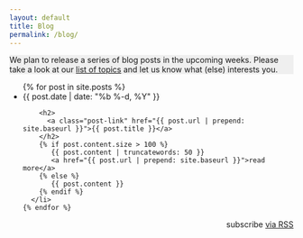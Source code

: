 ```yaml
---
layout: default
title: Blog
permalink: /blog/
---
```

  <div class="page-info" style="background-color: #EFEFEF">
    <p>We plan to release a series of blog posts in the upcoming weeks. Please
    take a look at our <a href="https://github.com/twitter/pelikan/wiki/Blog-Post-lineup">
    list of topics</a> and let us know what (else) interests you.</p>
  </div>

  <ul class="post-list">
    {% for post in site.posts %}
      <li>
        <span class="post-meta">{{ post.date | date: "%b %-d, %Y" }}</span>

        <h2>
          <a class="post-link" href="{{ post.url | prepend: site.baseurl }}">{{ post.title }}</a>
        </h2>
        {% if post.content.size > 100 %}
           {{ post.content | truncatewords: 50 }}
           <a href="{{ post.url | prepend: site.baseurl }}">read more</a>
        {% else %}
           {{ post.content }}
        {% endif %}
      </li>
    {% endfor %}
  </ul>

  <div class="page-info" align="right">
    <p class="rss-subscribe">subscribe <a href="{{ "/feed.xml" | prepend: site.baseurl }}">via RSS</a></p>
  <div>
